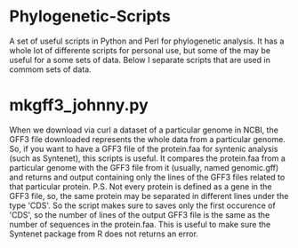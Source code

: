 # Phylogenetic-Scripts
A set of useful scripts in Python and Perl for phylogenetic analysis. It has a whole lot of differente scripts for personal use, but some of the may be useful for a some sets of data.
Below I separate scripts that are used in commom sets of data.


# mkgff3_johnny.py
When we download via curl a dataset of a particular genome in NCBI, the GFF3 file downloaded represents the whole data from a particular genome. So, if you want to have a GFF3 file of the protein.faa for syntenic analysis (such as Syntenet), this scripts is useful.
It compares the protein.faa from a particular genome with the GFF3 file from it (usually, named genomic.gff) and returns and output containing only the lines of the GFF3 files related to that particular protein.
P.S. Not every protein is defined as a gene in the GFF3 file, so, the same protein may be separated in different lines under the type 'CDS'. So the script makes sure to saves only the first occurence of 'CDS', so the number of lines of the output GFF3 file is
the same as the number of sequences in the protein.faa. This is useful to make sure the Syntenet package from R does not returns an error.
